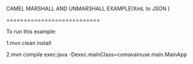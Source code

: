 CAMEL MARSHALL AND UNMARSHALL EXAMPLE(XmL to JSON )

===========================

To run this example:

1.mvn clean install

2.mvn compile exec:java -Dexec.mainClass=comavainuse.main.MainApp

